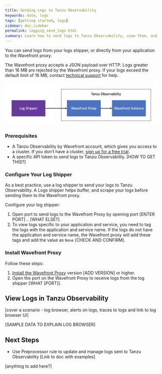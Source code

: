 ```yaml
---
title: Sending Logs to Tanzu Observability
keywords: data, logs
tags: [getting started, logs]
sidebar: doc_sidebar
permalink: logging_send_logs.html
summary: Learn how to send logs to Tanzu Observability, view them, and make decisions from the logs data.
---
```


You can send logs from your logs shipper, or directly from your application to the Wavefront proxy.

The Wavefront proxy accepts a JSON payload over HTTP. Logs greater than 16 MB are rejected by the Wavefront proxy. If your logs exceed the default limit of 16 MB, contact [technical support](https://docs.wavefront.com/wavefront_support_feedback.html#support) for help.

![shows how data goes from the log shipper to the wavefront proxy and then to the Wavefront instance](images/logging_send_data.png)

### Prerequisites

* A Tanzu Observability by Wavefront account, which gives you access to a cluster. If you don’t have a cluster, [sign up for a free trial](https://tanzu.vmware.com/observability-trial).
* A specific API token to send logs to Tanzu Observability. [HOW TO GET THIS?]

### Configure Your Log Shipper

As a best practice, use a log shipper to send your logs to Tanzu Observability. A Logs shipper helps buffer, and scrape your logs before sending them to the Wavefront proxy.

Configure your log shipper:
  1. Open port to send logs to the Wavefront Proxy by opening port [ENTER PORT] .. [WHAT ELSE?]
  1. To view logs specific to your application and service, you need to tag the logs with the application and service name. If the logs do not have the application and service name, the Wavefront proxy will add these tags and add the value as `None` [CHECK AND CONFIRM].

### Install Wavefront Proxy 

Follow these steps:
1. [Install the Wavefront Proxy](proxies_installing.html) version [ADD VERSION] or higher.
1. Open the port on the Wavefront Proxy to receive logs from the log shipper [WHAT [PORT]].

## View Logs in Tanzu Observability

[cover a scenario - log browser, alerts on logs, traces to logs and link to log browser UI]

[SAMPLE DATA TO EXPLAIN LOG BROWSER]

## Next Steps

* Use Preprocessor rule to update and manage logs sent to Tanzu Observability [Link to doc with examples]

[anything to add here?]

